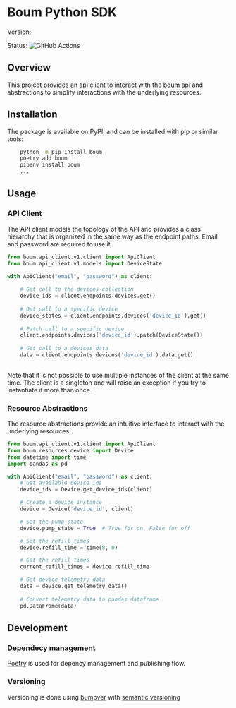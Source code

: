 # Boum Python SDK
Version: 

Status: ![GitHub Actions](https://github.com/boum-garden/sdk/actions/workflows/main.yml/badge.svg)

## Overview

This project provides an api client to interact with the [boum api](https://api.boum.us/swagger) and abstractions to 
simplify interactions with the underlying resources.


## Installation

The package is available on PyPI, and can be installed with pip or similar tools:

```bash
    python -m pip install boum
    poetry add boum
    pipenv install boum
    ...
```


## Usage

### API Client

The API client models the topology of the API and provides a class hierarchy that is organized in the same way as the 
endpoint paths. Email and password are required to use it.

```python
from boum.api_client.v1.client import ApiClient
from boum.api_client.v1.models import DeviceState

with ApiClient("email", "password") as client:
    
    # Get call to the devices collection
    device_ids = client.endpoints.devices.get()
    
    # Get call to a specific device 
    device_states = client.endpoints.devices('device_id').get()
    
    # Patch call to a specific device
    client.endpoints.devices('device_id').patch(DeviceState())
    
    # Get call to a devices data
    data = client.endpoints.devices('device_id').data.get()
    
```

Note that it is not possible to use multiple instances of the client at the same time. The client is a singleton and
will raise an exception if you try to instantiate it more than once.


### Resource Abstractions

The resource abstractions provide an intuitive interface to interact with the underlying resources.

```python
from boum.api_client.v1.client import ApiClient
from boum.resources.device import Device
from datetime import time
import pandas as pd

with ApiClient("email", "password") as client:
    # Get available device ids
    device_ids = Device.get_device_ids(client)

    # Create a device instance
    device = Device('device_id', client)

    # Set the pump state
    device.pump_state = True  # True for on, False for off

    # Set the refill times
    device.refill_time = time(8, 0)

    # Get the refill times
    current_refill_times = device.refill_time

    # Get device telemetry data
    data = device.get_telemetry_data()
    
    # Convert telemetry data to pandas dataframe
    pd.DataFrame(data)
```


## Development

### Dependecy management

[Poetry](https://python-poetry.org/) is used for depency management and publishing flow.


### Versioning

Versioning is done using [bumpver](https://pypi.org/project/bumpver/) 
with [semantic versioning](https://semver.org/)



